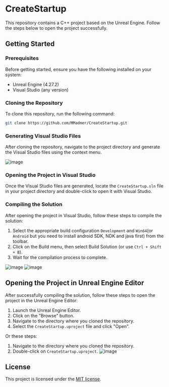 # CreateStartup

This repository contains a C++ project based on the Unreal Engine. Follow the steps below to open the project successfully.

## Getting Started

### Prerequisites

Before getting started, ensure you have the following installed on your system:

- Unreal Engine (4.27.2)
- Visual Studio (any version)

### Cloning the Repository

To clone this repository, run the following command:

```bash
git clone https://github.com/MMadmer/CreateStartup.git
```

### Generating Visual Studio Files

After cloning the repository, navigate to the project directory and generate the Visual Studio files using the context menu.

![image](https://github.com/MMadmer/CreateStartup/assets/51472243/a93c4c0f-f877-44eb-86a8-fe1ac1167545)

### Opening the Project in Visual Studio

Once the Visual Studio files are generated, locate the `CreateStartup.sln` file in your project directory and double-click to open it with Visual Studio.

### Compiling the Solution

After opening the project in Visual Studio, follow these steps to compile the solution:

1. Select the appropriate build configuration `Development` and `Win64`(or `Android` but you need to install android SDK, NDK and java first) from the toolbar.
2. Click on the Build menu, then select Build Solution (or use `Ctrl + Shift + B`).
3. Wait for the compilation process to complete.

![image](https://github.com/MMadmer/CreateStartup/assets/51472243/ddbf145d-8d10-44ff-b697-3d038d2655fb)
![image](https://github.com/MMadmer/CreateStartup/assets/51472243/dc531416-3650-40e4-8abd-99b36967a59b)

## Opening the Project in Unreal Engine Editor

After successfully compiling the solution, follow these steps to open the project in the Unreal Engine Editor:

1. Launch the Unreal Engine Editor.
2. Click on the "Browse" button.
3. Navigate to the directory where you cloned the repository.
4. Select the `CreateStartup.uproject` file and click "Open".

Or these steps:
1. Navigate to the directory where you cloned the repository.
2. Double-click on `CreateStartup.uproject`.
![image](https://github.com/MMadmer/CreateStartup/assets/51472243/eb352018-4c82-49f9-8436-349493dc6ef2)


## License

This project is licensed under the [MIT license](LICENSE).
